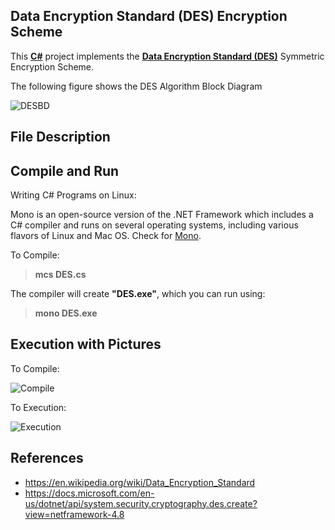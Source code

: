 ## Data Encryption Standard (DES) Encryption Scheme

This [**C#**](https://en.wikipedia.org/wiki/C_Sharp_(programming_language)) project implements the **[Data Encryption Standard (DES)](https://en.wikipedia.org/wiki/Data_Encryption_Standard)** Symmetric Encryption Scheme. 


The following figure shows the DES Algorithm Block Diagram

![DESBD](https://github.com/arupmondal-cs/DES-Encryption/blob/master/Picture/Data-Encryption-Standard-DES-Algorithm.png)


## File Description



## Compile and Run
  
  Writing C# Programs on Linux:
  
  Mono is an open-source version of the .NET Framework which includes a C# compiler and runs on several operating systems, including various flavors of Linux and Mac OS. Check for [Mono](https://www.mono-project.com/download/stable/).
  
  To Compile:
  
  > **mcs DES.cs**
  
  The compiler will create **"DES.exe"**, which you can run using:
  
  > **mono DES.exe**
  
  
  ## Execution with Pictures
  
  To Compile:
  
  ![Compile](https://github.com/arupmondal-cs/DES-Encryption/blob/master/Picture/compile.png)
  
  To Execution:
  
  ![Execution](https://github.com/arupmondal-cs/DES-Encryption/blob/master/Picture/run.png)

## References

  * https://en.wikipedia.org/wiki/Data_Encryption_Standard
  * https://docs.microsoft.com/en-us/dotnet/api/system.security.cryptography.des.create?view=netframework-4.8
